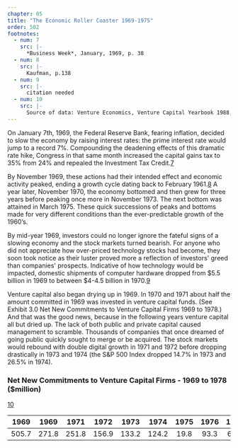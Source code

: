 ```yaml
---
chapter: 05
title: "The Economic Roller Coaster 1969-1975"
order: 502
footnotes:
  - num: 7
    src: |-
      *Business Week*, January, 1969, p. 38
  - num: 8
    src: |- 
      Kaufman, p.138
  - num: 9
    src: |- 
      citation needed
  - num: 10
    src: |-  
      Source of data: Venture Economics, Venture Capital Yearbook 1988, p. 17 Entries are presented in 1987 dollars, deflated using the GNP deflator. From NBER Working Paper Series: Venture Capital and Capital Gains Taxation, James M. Poterba, Working Paper No. 2832
---
```


On January 7th, 1969, the Federal Reserve Bank, fearing inflation, decided to slow the economy by raising interest rates: the prime interest rate would jump to a record 7%. Compounding the deadening effects of this dramatic rate hike, Congress in that same month increased the capital gains tax to 35% from 24% and repealed the Investment Tax Credit.<a name="fnloc7" href="#fn7">7</a>

By November 1969, these actions had their intended effect and economic activity peaked, ending a growth cycle dating back to February 1961.<a name="fnloc8" href="#fn8">8</a>  A year later, November 1970, the economy bottomed and then grew for three years before peaking once more in November 1973. The next bottom was attained in March 1975. These quick successions of peaks and bottoms made for very different conditions than the ever-predictable growth of the 1960’s.

By mid-year 1969, investors could no longer ignore the fateful signs of a slowing economy and the stock markets turned bearish. For anyone who did not appreciate how over-priced technology stocks had become, they soon took notice as their luster proved more a reflection of investors' greed than companies' prospects. Indicative of how technology would be impacted, domestic shipments of computer hardware dropped from $5.5 billion in 1969 to between $4-4.5 billion in 1970.<a name="fnloc9" href="#fn9">9</a>

Venture capital also began drying up in 1969. In 1970 and 1971 about half the amount committed in 1969 was invested in venture capital funds. (See Exhibit 3.0 Net New Commitments to Venture Capital Firms 1969 to 1978.) And that was the good news, because in the following years venture capital all but dried up. The lack of both public and private capital caused management to scramble. Thousands of companies that once dreamed of going public quickly sought to merge or be acquired. The stock markets would rebound with double digital growth in 1971 and 1972 before dropping drastically in 1973 and 1974 (the S&P 500 Index dropped 14.7% in 1973 and 26.5% in 1974).

### Net New Commitments to Venture Capital Firms - 1969 to 1978 ($million)

<a name="fnloc10" href="#fn10">10</a>

**1969**|**1969**|**1971**|**1972**|**1973**|**1974**|**1975**|**1976**|**1977**|**1978**
:-----:|:-----:|:-----:|:-----:|:-----:|:-----:|:-----:|:-----:|:-----:|:-----:
505.7|271.8|251.8|156.9|133.2|124.2|19.8|93.3|68.2|978.1
